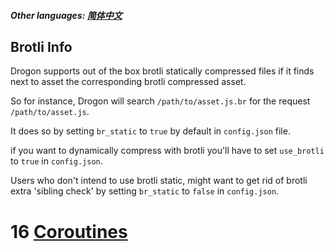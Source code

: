 ##### Other languages: [简体中文](/CHN//CHN/CHN-15-Brotli压缩)

## Brotli Info

Drogon supports out of the box brotli statically compressed files if it finds next to asset the corresponding brotli compressed asset.

So for instance, Drogon will search `/path/to/asset.js.br` for the request `/path/to/asset.js`.

It does so by setting `br_static` to `true` by default in `config.json` file.

if you want to dynamically compress with brotli you'll have to set `use_brotli` to `true` in `config.json`.

Users who don't intend to use brotli static, might want to get rid of brotli extra 'sibling check'
by setting `br_static` to `false` in `config.json`.

# 16 [Coroutines](/drogon-docs/#/ENG/ENG-17-Coroutines)
